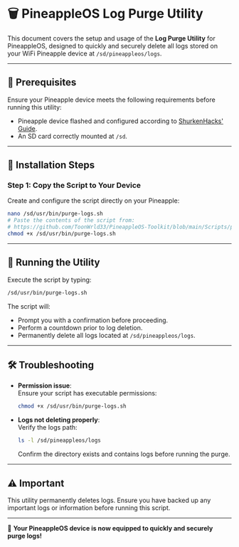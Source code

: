 # 🗑 PineappleOS Log Purge Utility

This document covers the setup and usage of the **Log Purge Utility** for PineappleOS, designed to quickly and securely delete all logs stored on your WiFi Pineapple device at `/sd/pineappleos/logs`.

---

## 📌 Prerequisites

Ensure your Pineapple device meets the following requirements before running this utility:

- Pineapple device flashed and configured according to [ShurkenHacks' Guide](https://github.com/SHUR1K-N/WiFi-Mangoapple-Resources).
- An SD card correctly mounted at `/sd`.

---

## 🔧 Installation Steps

### Step 1: Copy the Script to Your Device

Create and configure the script directly on your Pineapple:

```bash
nano /sd/usr/bin/purge-logs.sh
# Paste the contents of the script from:
# https://github.com/ToonWrld33/PineappleOS-Toolkit/blob/main/Scripts/purge-logs.sh
chmod +x /sd/usr/bin/purge-logs.sh
```

---

## 🚀 Running the Utility

Execute the script by typing:

```bash
/sd/usr/bin/purge-logs.sh
```

The script will:

- Prompt you with a confirmation before proceeding.
- Perform a countdown prior to log deletion.
- Permanently delete all logs located at `/sd/pineappleos/logs`.

---

## 🛠 Troubleshooting

- **Permission issue**:  
  Ensure your script has executable permissions:
  ```bash
  chmod +x /sd/usr/bin/purge-logs.sh
  ```

- **Logs not deleting properly**:  
  Verify the logs path:
  ```bash
  ls -l /sd/pineappleos/logs
  ```
  Confirm the directory exists and contains logs before running the purge.

---

## ⚠️ Important

This utility permanently deletes logs. Ensure you have backed up any important logs or information before running this script.

---

🎯 **Your PineappleOS device is now equipped to quickly and securely purge logs!**
